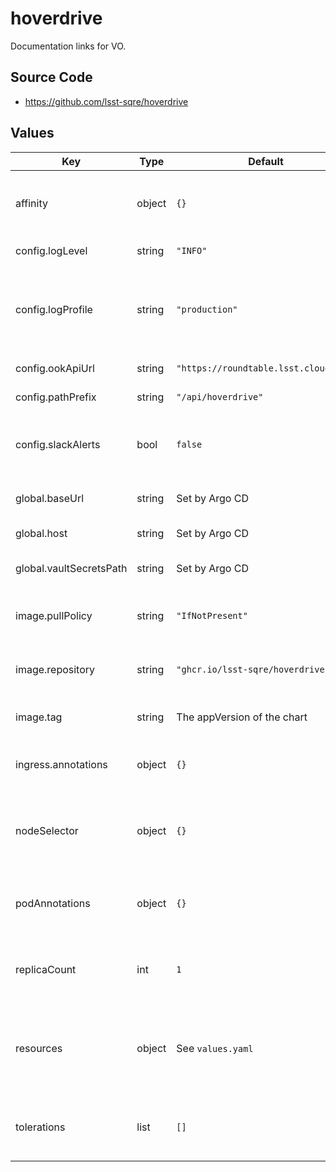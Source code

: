 # hoverdrive

Documentation links for VO.

## Source Code

* <https://github.com/lsst-sqre/hoverdrive>

## Values

| Key | Type | Default | Description |
|-----|------|---------|-------------|
| affinity | object | `{}` | Affinity rules for the hoverdrive deployment pod |
| config.logLevel | string | `"INFO"` | Logging level |
| config.logProfile | string | `"production"` | Logging profile (`production` for JSON, `development` for human-friendly) |
| config.ookApiUrl | string | `"https://roundtable.lsst.cloud/ook"` | Ook API URL |
| config.pathPrefix | string | `"/api/hoverdrive"` | URL path prefix |
| config.slackAlerts | bool | `false` | Whether to send Slack alerts for unexpected failures |
| global.baseUrl | string | Set by Argo CD | Base URL for the environment |
| global.host | string | Set by Argo CD | Host name for ingress |
| global.vaultSecretsPath | string | Set by Argo CD | Base path for Vault secrets |
| image.pullPolicy | string | `"IfNotPresent"` | Pull policy for the hoverdrive image |
| image.repository | string | `"ghcr.io/lsst-sqre/hoverdrive"` | Image to use in the hoverdrive deployment |
| image.tag | string | The appVersion of the chart | Tag of image to use |
| ingress.annotations | object | `{}` | Additional annotations for the ingress rule |
| nodeSelector | object | `{}` | Node selection rules for the hoverdrive deployment pod |
| podAnnotations | object | `{}` | Annotations for the hoverdrive deployment pod |
| replicaCount | int | `1` | Number of web deployment pods to start |
| resources | object | See `values.yaml` | Resource limits and requests for the hoverdrive deployment pod |
| tolerations | list | `[]` | Tolerations for the hoverdrive deployment pod |
